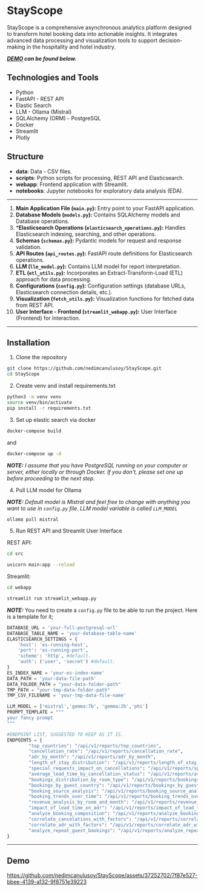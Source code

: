 # StayScope

StayScope is a comprehensive asynchronous analytics platform designed to transform hotel booking data into actionable insights. It integrates advanced data processing and visualization tools to support decision-making in the hospitality and hotel industry.

**_[DEMO](#demo) can be found below._**

## Technologies and Tools

- Python
- FastAPI - REST API
- Elastic Search
- LLM - Ollama (Mistral)
- SQLAlchemy (ORM) - PostgreSQL
- Docker
- Streamlit
- Plotly

## Structure

- **data**: Data - CSV files.
- **scripts**: Python scripts for processing, REST API and Elasticsearch.
- **webapp**: Frontend application with Streamlit.
- **notebooks**: Jupyter notebooks for exploratory data analysis (EDA).

---

1. **Main Application File (`main.py`):** Entry point to your FastAPI application.
2. **Database Models (`models.py`):** Contains SQLAlchemy models and Database operations.
3. ***Elasticsearch Operations (`elasticsearch_operations.py`):** Handles Elasticsearch indexing, searching, and other operations.
5. **Schemas (`schemas.py`):** Pydantic models for request and response validation.
6. **API Routes (`api_routes.py`):** FastAPI route definitions for Elasticsearch operations.
7. **LLM (`llm_model.py`):** Contains LLM model for report interpretation.
8. **ETL (`etl_utils.py`):** Incorporates an Extract-Transform-Load (ETL) approach for data processing.
9. **Configurations (`config.py`):** Configuration settings (database URLs, Elasticsearch connection details, etc.).
10. **Visualization (`fetch_utils.py`):** Visualization functions for fetched data from REST API.
11. **User Interface - Frontend (`streamlit_webapp.py`):** User Interface (Frontend) for interaction.

---

## Installation

1. Clone the repository
```bash
git clone https://github.com/nedimcanulusoy/StayScope.git
cd StayScope
```

2. Create venv and install requirements.txt

```bash
python3 -m venv venv
source venv/bin/activate
pip install -r requirements.txt
```

3. Set up elastic search via docker

```bash
docker-compose build
```

and

```bash
docker-compose up -d
```

**_NOTE:_** _I assume that you have PostgreSQL running on your computer or server, either locally or through Docker. If you don't, please set one up before proceeding to the next step._

4. Pull LLM model for Ollama
    
**_NOTE:_** _Default model is Mistral and feel free to change with anything you want to use in `config.py` file. LLM model variable is called `LLM_MODEL`_

```bash
ollama pull mistral
```

5. Run REST API and Streamlit User Interface

REST API: 

```bash
cd src

uvicorn main:app --reload
```

Streamlit:

```bash
cd webapp

streamlit run streamlit_webapp.py
```


**_NOTE:_** You need to create a `config.py` file to be able to run the project. Here is a template for it;

```python
DATABASE_URL = 'your-full-postgresql-url'
DATABASE_TABLE_NAME = 'your-database-table-name'
ELASTICSEARCH_SETTINGS = {
    'host': 'es-running-host',
    'port': 'es-running-port',
    'scheme': 'http', #default.
    'auth': ('user', 'secret') #default.
}
ES_INDEX_NAME = 'your-es-index-name'
DATA_PATH = 'your-data-file-path'
DATA_FOLDER_PATH = "your-data-folder-path"
TMP_PATH = "your-tmp-data-folder-path"
TMP_CSV_FILENAME = 'your-tmp-data-file-name'

LLM_MODEL = ['mistral','gemma:7b', 'gemma:2b','phi']
PROMPT_TEMPLATE = """
your fancy prompt
"""

#ENDPOINT LIST, SUGGESTED TO KEEP AS IT IS.
ENDPOINTS = {
        "top_countries": "/api/v1/reports/top_countries",
        "cancellation_rate": "/api/v1/reports/cancellation_rate",
        "adr_by_month": "/api/v1/reports/adr_by_month",
        "length_of_stay_distribution": "/api/v1/reports/length_of_stay_distribution",
        "special_requests_impact_on_cancellations": "/api/v1/reports/special_requests_impact_on_cancellations",
        "average_lead_time_by_cancellation_status": "/api/v1/reports/average_lead_time_by_cancellation_status",
        "bookings_distribution_by_room_type": "/api/v1/reports/bookings_distribution_by_room_type",
        "bookings_by_guest_country": "/api/v1/reports/bookings_by_guest_country",
        "booking_source_analysis": "/api/v1/reports/booking_source_analysis",
        "booking_trends_over_time": "/api/v1/reports/booking_trends_over_time",
        "revenue_analysis_by_room_and_month": "/api/v1/reports/revenue_analysis_by_room_and_month",
        "impact_of_lead_time_on_adr": "/api/v1/reports/impact_of_lead_time_on_adr",
        "analyze_booking_composition": "/api/v1/reports/analyze_booking_composition",
        "correlate_cancelations_with_factors": "/api/v1/reports/correlate_cancelations_with_factors",
        "correlate_adr_with_factors": "/api/v1/reports/correlate_adr_with_factors",
        "analyze_repeat_guest_bookings": "/api/v1/reports/analyze_repeat_guest_bookings",
}
```

---

## Demo
https://github.com/nedimcanulusoy/StayScope/assets/37252702/7f87e527-bbee-4139-a132-9f8751e39223



